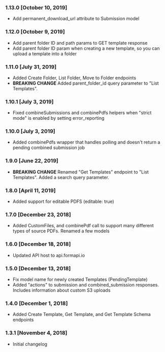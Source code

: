### 1.13.0 [October 10, 2019]

- Add permanent_download_url attribute to Submission model

### 1.12.0 [October 9, 2019]

- Add parent folder ID and path params to GET template response
- Add parent folder ID param when creating a new template, so you can upload a template into a folder

### 1.11.0 [July 31, 2019]
* Added Create Folder, List Folder, Move to Folder endpoints
* **BREAKING CHANGE** Added parent_folder_id query parameter to "List Templates".

### 1.10.1 [July 3, 2019]

- Fixed combineSubmissions and combinePdfs helpers when "strict mode" is enabled by setting error_reporting

### 1.10.0 [July 3, 2019]

- Added combinePdfs wrapper that handles polling and doesn't return a pending combined submission job

### 1.9.0 [June 22, 2019]

- **BREAKING CHANGE** Renamed "Get Templates" endpoint to "List Templates". Added a search query parameter.

### 1.8.0 [April 11, 2019]

- Added support for editable PDFS (editable: true)

### 1.7.0 [December 23, 2018]

- Added CustomFiles, and combinePdf call to support many different types of source PDFs. Renamed a few models

### 1.6.0 [December 18, 2018]

- Updated API host to api.formapi.io

### 1.5.0 [December 13, 2018]

- Fix model name for newly created Templates (PendingTemplate)
- Added "actions" to submission and combined_submission responses. Includes information about custom S3 uploads

### 1.4.0 [December 1, 2018]

- Added Create Template, Get Template, and Get Template Schema endpoints

### 1.3.1 [November 4, 2018]

- Initial changelog
